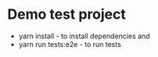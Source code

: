 # Demo test project
* yarn install - to install dependencies and 
* yarn run tests:e2e - to run tests
